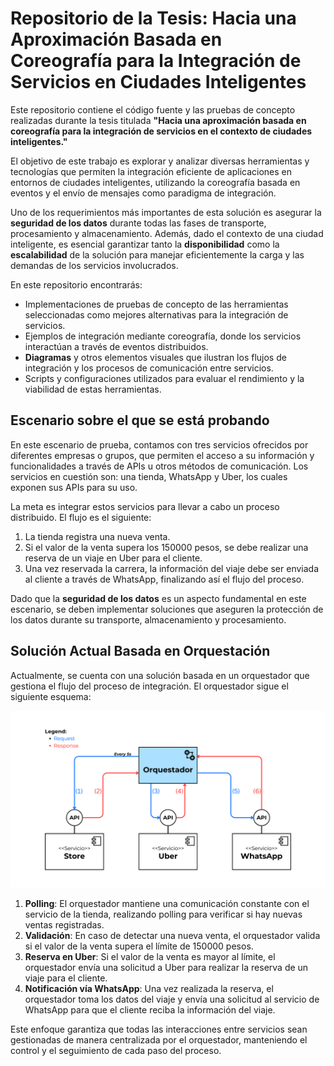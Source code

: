 # Repositorio de la Tesis: Hacia una Aproximación Basada en Coreografía para la Integración de Servicios en Ciudades Inteligentes

Este repositorio contiene el código fuente y las pruebas de concepto realizadas durante la tesis titulada **"Hacia una aproximación basada en coreografía para la integración de servicios en el contexto de ciudades inteligentes."**

El objetivo de este trabajo es explorar y analizar diversas herramientas y tecnologías que permiten la integración eficiente de aplicaciones en entornos de ciudades inteligentes, utilizando la coreografía basada en eventos y el envío de mensajes como paradigma de integración.

Uno de los requerimientos más importantes de esta solución es asegurar la **seguridad de los datos** durante todas las fases de transporte, procesamiento y almacenamiento. Además, dado el contexto de una ciudad inteligente, es esencial garantizar tanto la **disponibilidad** como la **escalabilidad** de la solución para manejar eficientemente la carga y las demandas de los servicios involucrados.

En este repositorio encontrarás:

- Implementaciones de pruebas de concepto de las herramientas seleccionadas como mejores alternativas para la integración de servicios.
- Ejemplos de integración mediante coreografía, donde los servicios interactúan a través de eventos distribuidos.
- **Diagramas** y otros elementos visuales que ilustran los flujos de integración y los procesos de comunicación entre servicios.
- Scripts y configuraciones utilizados para evaluar el rendimiento y la viabilidad de estas herramientas.

## Escenario sobre el que se está probando

En este escenario de prueba, contamos con tres servicios ofrecidos por diferentes empresas o grupos, que permiten el acceso a su información y funcionalidades a través de APIs u otros métodos de comunicación. Los servicios en cuestión son: una tienda, WhatsApp y Uber, los cuales exponen sus APIs para su uso.

La meta es integrar estos servicios para llevar a cabo un proceso distribuido. El flujo es el siguiente:

1. La tienda registra una nueva venta.
2. Si el valor de la venta supera los 150000 pesos, se debe realizar una reserva de un viaje en Uber para el cliente.
3. Una vez reservada la carrera, la información del viaje debe ser enviada al cliente a través de WhatsApp, finalizando así el flujo del proceso.

Dado que la **seguridad de los datos** es un aspecto fundamental en este escenario, se deben implementar soluciones que aseguren la protección de los datos durante su transporte, almacenamiento y procesamiento.

## Solución Actual Basada en Orquestación

Actualmente, se cuenta con una solución basada en un orquestador que gestiona el flujo del proceso de integración. El orquestador sigue el siguiente esquema:

![Diagrama de componentes del escenario con el uso de un orquestador](./assets/orchestration-diagram.png)

1. **Polling**: El orquestador mantiene una comunicación constante con el servicio de la tienda, realizando polling para verificar si hay nuevas ventas registradas.
2. **Validación**: En caso de detectar una nueva venta, el orquestador valida si el valor de la venta supera el límite de 150000 pesos.
3. **Reserva en Uber**: Si el valor de la venta es mayor al límite, el orquestador envía una solicitud a Uber para realizar la reserva de un viaje para el cliente.
4. **Notificación vía WhatsApp**: Una vez realizada la reserva, el orquestador toma los datos del viaje y envía una solicitud al servicio de WhatsApp para que el cliente reciba la información del viaje.

Este enfoque garantiza que todas las interacciones entre servicios sean gestionadas de manera centralizada por el orquestador, manteniendo el control y el seguimiento de cada paso del proceso.
